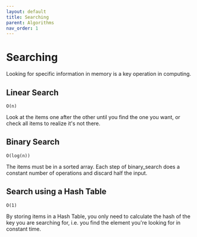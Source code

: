 ```yaml
---
layout: default
title: Searching
parent: Algorithms
nav_order: 1
---
```


# Searching

Looking for specific information in memory is a key operation in computing.

## Linear Search

```
O(n)
```

Look at the items one after the other until you find the one you want, or check all
items to realize it's not there.

## Binary Search

```
O(log(n))
```

The items must be in a sorted array. Each step of binary_search does a constant number
of operations and discard half the input.

## Search using a Hash Table

```
O(1)
```

By storing items in a Hash Table, you only need to calculate the hash of the key you are
searching for, i.e. you find the element you're looking for in constant time.

